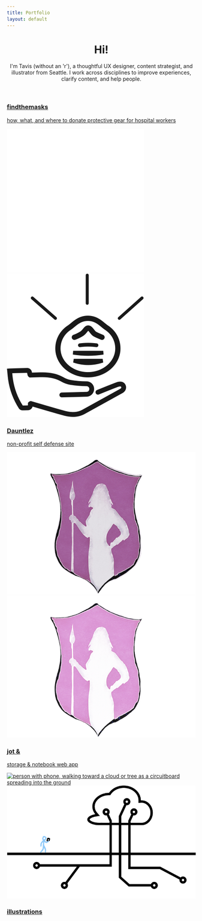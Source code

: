 ```yaml
---
title: Portfolio
layout: default
---
```


<header class="intro"> <!-- introduction -->
  <div class="introContainer">
    <h1 class="introHead display">Hi!</h1>
    <p class="introText">I'm Tavis (without an 'r'), a thoughtful UX designer, content strategist, and illustrator from Seattle. I work across disciplines to improve experiences, clarify content, and help people.</p>
  </div>
</header>

<section class="studies sideMargin" id="projects"> <!-- wrapper for cards -->
  <article class="card project04">
    <a href="project04.html" class="cardLink">
      <h1 class="projText">findthemasks</h1>
      <p class="projText">how, what, and where to donate protective gear for hospital workers</p>
      <img src="images/ftm-logo-dk.svg" alt="a shining mask above an outstreched hand" class="projPic preferDark">
      <img src="images/ftm-logo-lt.svg" alt="a shining mask above an outstreched hand" class="projPic preferLight">
    </a>
  </article>

  <article class="card project03">
    <a href="project03.html" class="cardLink">
      <h1 class="projText">Dauntlez</h1>
      <p class="projText">non-profit self defense site</p>
      <img src="images/dauntDark.png" alt="shield decorated with an amazon carrying a spear" class="projPic preferDark">
      <img src="images/dauntLight.png" alt="shield decorated with an amazon carrying a spear" class="projPic preferLight">
    </a>
  </article>

  <article class="card project01">
    <a href="project01.html" class="cardLink">
      <h1 class="projText">jot &</h1>
      <p class="projText">storage & notebook web app</p>
      <img src="images/netWalk.png" alt="person with phone, walking toward a cloud or tree as a circuitboard spreading into the ground" class="projPic preferDark">
      <img src="images/netwalkLight.png" alt="person with phone, walking toward a cloud or tree as a circuitboard spreading into the ground" class="projPic preferLight">
    </a>
  </article>

  <!--
  <article class="card project02">
    <a href="project02.html" class="cardLink">
      <h1 class="projText">bus_hop</h1>
      <p class="projText">mobile transit app</p>
      <img src="" alt="" class="projPic preferDark">
      <img src="" alt="" class="projPic preferLight">
    </a>
  </article>
  -->

  <article class="card illustration">
    <a href="illustration.html" class="bgCover darkLink illustLink">
      <h1>illustrations</h1>
    </a>
  </article>
</section> <!-- end showcase for cards -->
